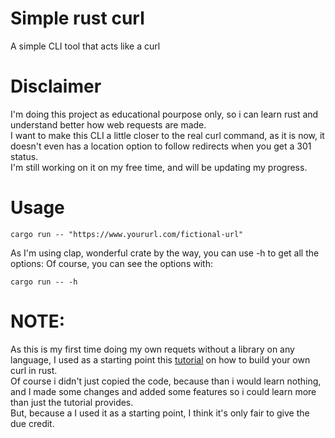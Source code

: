 # Simple rust curl

A simple CLI tool that acts like a curl

# Disclaimer

I'm doing this project as educational pourpose only, so i can learn rust and understand better how web requests are made.<br/>
I want to make this CLI a little closer to the real curl command, as it is now, it doesn't even has a location option to follow redirects when you get a 301 status.<br/>
I'm still working on it on my free time, and will be updating my progress.
# Usage

```
cargo run -- "https://www.yoururl.com/fictional-url"
```
As I'm using clap, wonderful crate by the way, you can use -h to get all the options:
Of course, you can see the options with:
```
cargo run -- -h
```

# NOTE:
As this is my first time doing my own requets without a library on any language, I used as a starting point this [tutorial](https://dev.to/chaudharypraveen98/build-your-own-curl-rust-5cj6) on how to build your own curl in rust.<br/>
Of course i didn't just copied the code, because than i would learn nothing, and I made some changes and added some features so i could learn more than just the tutorial provides.<br/>
But, because a I used it as a starting point, I think it's only fair to give the due credit.